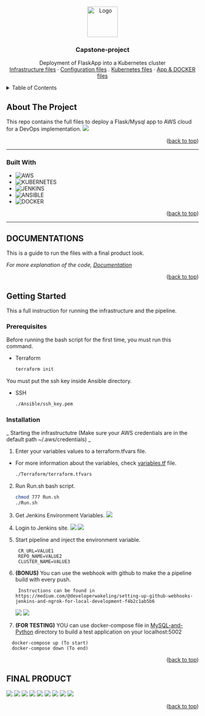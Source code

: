 <a name="readme-top"></a>




<!-- PROJECT LOGO -->
<br />
<div align="center">
  <a href="https://github.com/abdulrahman102/DevOps-Project">
    <img src="Screenshots/amazon-eks.svg" alt="Logo" width="80" height="80">
  </a>

  <h3 align="center">Capstone-project</h3>

  <p align="center">
    Deployment of FlaskApp into a Kubernetes cluster 
    <br />
    <a href="Terraform/">Infrastructure files</a>
    ·
    <a href="Ansible/">Configuration files</a>    
    .
    <a href="K8s/">Kubernetes files</a>
    ·
    <a href="MySQL-and-Python/">App & DOCKER files</a>
  </p>
</div>



<!-- TABLE OF CONTENTS -->
<details>
  <summary>Table of Contents</summary>
  <ol>
    <li><a href="#about">about</a></li>
    <li><a href="#pre">Prerequisites</a></li>
    <li><a href="#install">Installation</a></li>
    <li><a href="#final">Final product</a></li>

  </ol>
</details>



<!-- ABOUT THE PROJECT -->
## About The Project
<a name="about"></a>

This repo contains the full files to deploy a Flask/Mysql app to AWS cloud for a DevOps implementation.
![](Screenshots/diagaram.png)


<p align="right">(<a href="#readme-top">back to top</a>)</p>


-----
### Built With
<a name="about"></a>


* ![AWS]
* ![KUBERNETES]
* ![JENKINS]
* ![ANSIBLE]
* ![DOCKER]



<p align="right">(<a href="#readme-top">back to top</a>)</p>

-----


<!-- GETTING STARTED -->
## DOCUMENTATIONS
<a name="about"></a>


This is a guide to run the files with a final product look.

_For more explanation of the code, [Documentation](DOCS.md)_

<p align="right">(<a href="#readme-top">back to top</a>)</p>

## Getting Started

This a full instruction for running the infrastructure and the pipeline.

### Prerequisites
<a name="pre"></a>


Before running the bash script for the first time, you must run this command.
* Terraform
  ```sh
  terraform init
  ```
You must put the ssh key inside Ansible directory.
* SSH
  ```sh
  ./Ansible/ssh_key.pem
  ```

### Installation
<a name="install"></a>


_ Starting the infrastructutre (Make sure your AWS credentials are in the default path ~/.aws/credentials) _

1. Enter your variables values to a terraform.tfvars file.
- For more information about the variables, check [variables.tf](Terraform/variables.tf) file.
    ```sh
    ./Terraform/terraform.tfvars
    ```
2. Run Run.sh bash script.
    ```sh
    chmod 777 Run.sh
    ./Run.sh
    ```
3. Get Jenkins Environment Variables.
   ![](Screenshots/jenkins1.png)

4. Login to Jenkins site.
   ![](Screenshots/jenkins2.png)
   ![](Screenshots/jenkins3.png)

5. Start pipeline and inject the environment variable.
   ```
    CR_URL=VALUE1
    REPO_NAME=VALUE2
    CLUSTER_NAME=VALUE3
   ```
6. **(BONUS)** You can use the webhook with github to make the a pipeline build with every push.
   ```
    Instructions can be found in https://medium.com/@developerwakeling/setting-up-github-webhooks-jenkins-and-ngrok-for-local-development-f4b2c1ab5b6
   ```
   ![](Screenshots/weebhook1.png)
   ![](Screenshots/weebohook2.png)

7. **(FOR TESTING)** YOU can use docker-compose file in [MySQL-and-Python](MySQL-and-Python) directory to build a test application on your localhost:5002
  ```
    docker-compose up (To start)
    docker-compose down (To end)
  ```

<p align="right">(<a href="#readme-top">back to top</a>)</p>


## FINAL PRODUCT
<a name="final"></a>


![](Screenshots/final1.png)
![](Screenshots/final2.png)
![](Screenshots/final3.png)
![](Screenshots/final4.png)
![](Screenshots/final5.png)
![](Screenshots/final6.png)
![](Screenshots/final7.png)
![](Screenshots/final8.png)
![](Screenshots/build.png)

<p align="right">(<a href="#readme-top">back to top</a>)</p>

<!-- USAGE EXAMPLES -->







<!-- MARKDOWN LINKS & IMAGES -->
<!-- https://www.markdownguide.org/basic-syntax/#reference-style-links -->
[AWS]: https://img.shields.io/badge/aws-yellow?style=for-the-badge&logo=amazonaws
[KUBERNETES]: https://img.shields.io/badge/KUBERNETES-black?style=for-the-badge&logo=kubernetes
[JENKINS]: https://img.shields.io/badge/JENKINS-white?style=for-the-badge&logo=jenkins
[ANSIBLE]: https://img.shields.io/badge/ANSIBLE-black?style=for-the-badge&logo=ansible
[DOCKER]: https://img.shields.io/badge/DOCKER-grey?style=for-the-badge&logo=docker



